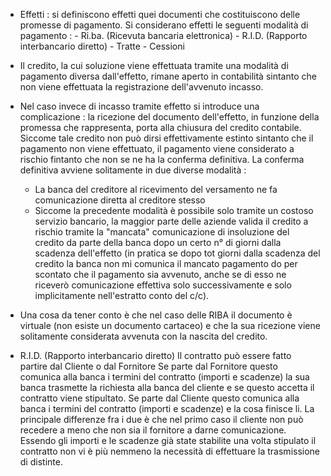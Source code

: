 - Effetti :  si definiscono effetti quei documenti che costituiscono delle promesse di pagamento.
           Si considerano effetti le seguenti modalità di pagamento : 
           - Ri.ba. (Ricevuta bancaria elettronica)
           - R.I.D. (Rapporto interbancario diretto)
           - Tratte
           - Cessioni

- Il credito, la cui soluzione viene effettuata tramite una modalità di pagamento diversa
  dall'effetto, rimane aperto in contabilità sintanto che non viene effettuata la registrazione
  dell'avvenuto incasso.

- Nel caso invece di incasso tramite effetto si introduce una complicazione :  la ricezione del
  documento dell'effetto, in funzione della promessa che rappresenta, porta alla chiusura
  del credito contabile.
  Siccome tale credito non può dirsi effettivamente estinto sintanto che il pagamento non viene
  effettuato, il pagamento viene considerato a rischio fintanto che non se ne ha la conferma
  definitiva.
  La conferma definitiva avviene solitamente in due diverse modalità : 
  - La banca del creditore al ricevimento del versamento ne fa comunicazione diretta al
    creditore stesso
  - Siccome la precedente modalità è possibile solo tramite un costoso servizio bancario, la
    maggior parte delle aziende valida il credito a rischio tramite la "mancata" comunicazione
    di insoluzione del credito da parte della banca dopo un certo n° di giorni dalla scadenza
    dell'effetto (in pratica se dopo tot giorni dalla scadenza del credito la banca non mi
    comunica il mancato pagamento do per scontato che il pagamento sia avvenuto, anche se di
    esso ne riceverò comunicazione effettiva solo successivamente e solo implicitamente
    nell'estratto conto del c/c).

- Una cosa da tener conto è che nel caso delle RIBA il documento è virtuale (non esiste un
  documento cartaceo) e che la sua ricezione viene solitamente considerata avvenuta con la
  nascita del credito.

- R.I.D. (Rapporto interbancario diretto)
  Il contratto può essere fatto partire dal Cliente o dal Fornitore
  Se parte dal Fornitore questo comunica alla banca i termini del contratto (importi e scadenze)
  la sua banca trasmette la richiesta alla banca del cliente e se questo accetta il contratto
  viene stipultato.
  Se parte dal Cliente questo comunica alla banca i termini del contratto (importi e scadenze)
  e la cosa finisce li.
  La principale differenze fra i due è che nel primo caso il cliente non può recedere a meno
  che non sia il fornitore a darne comunicazione.
  Essendo gli importi e le scadenze già state stabilite una volta stipulato il contratto
  non vi è più nemmeno la necessità di effettuare la trasmissione di distinte.
